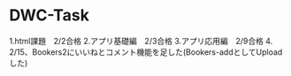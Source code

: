 # DWC-Task

1.html課題　2/2合格
2.アプリ基礎編　2/3合格
3.アプリ応用編　2/9合格
4. 2/15、Bookers2にいいねとコメント機能を足した(Bookers-addとしてUploadした)